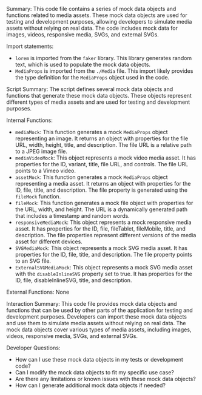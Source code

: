 Summary:
This code file contains a series of mock data objects and functions related to media assets. These mock data objects are used for testing and development purposes, allowing developers to simulate media assets without relying on real data. The code includes mock data for images, videos, responsive media, SVGs, and external SVGs.

Import statements:
- `lorem` is imported from the `faker` library. This library generates random text, which is used to populate the mock data objects.
- `MediaProps` is imported from the `./Media` file. This import likely provides the type definition for the `MediaProps` object used in the code.

Script Summary:
The script defines several mock data objects and functions that generate these mock data objects. These objects represent different types of media assets and are used for testing and development purposes.

Internal Functions:
- `mediaMock`: This function generates a mock `MediaProps` object representing an image. It returns an object with properties for the file URL, width, height, title, and description. The file URL is a relative path to a JPEG image file.
- `mediaVideoMock`: This object represents a mock video media asset. It has properties for the ID, variant, title, file URL, and controls. The file URL points to a Vimeo video.
- `assetMock`: This function generates a mock `MediaProps` object representing a media asset. It returns an object with properties for the ID, file, title, and description. The file property is generated using the `fileMock` function.
- `fileMock`: This function generates a mock file object with properties for the URL, width, and height. The URL is a dynamically generated path that includes a timestamp and random words.
- `responsiveMediaMock`: This object represents a mock responsive media asset. It has properties for the ID, file, fileTablet, fileMobile, title, and description. The file properties represent different versions of the media asset for different devices.
- `SVGMediaMock`: This object represents a mock SVG media asset. It has properties for the ID, file, title, and description. The file property points to an SVG file.
- `ExternalSVGMediaMock`: This object represents a mock SVG media asset with the `disableInlineSVG` property set to true. It has properties for the ID, file, disableInlineSVG, title, and description.

External Functions:
None

Interaction Summary:
This code file provides mock data objects and functions that can be used by other parts of the application for testing and development purposes. Developers can import these mock data objects and use them to simulate media assets without relying on real data. The mock data objects cover various types of media assets, including images, videos, responsive media, SVGs, and external SVGs.

Developer Questions:
- How can I use these mock data objects in my tests or development code?
- Can I modify the mock data objects to fit my specific use case?
- Are there any limitations or known issues with these mock data objects?
- How can I generate additional mock data objects if needed?